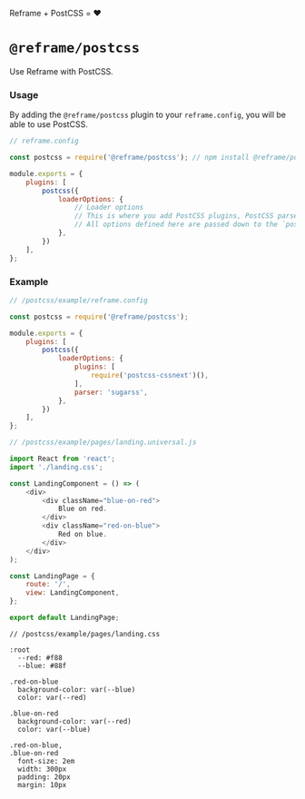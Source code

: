 <!---






    WARNING, READ THIS.
    This is a computed file. Do not edit.
    Edit `/postcss/readme.template.md` instead.












    WARNING, READ THIS.
    This is a computed file. Do not edit.
    Edit `/postcss/readme.template.md` instead.












    WARNING, READ THIS.
    This is a computed file. Do not edit.
    Edit `/postcss/readme.template.md` instead.












    WARNING, READ THIS.
    This is a computed file. Do not edit.
    Edit `/postcss/readme.template.md` instead.












    WARNING, READ THIS.
    This is a computed file. Do not edit.
    Edit `/postcss/readme.template.md` instead.






-->
Reframe + PostCSS = :heart:

# `@reframe/postcss`

Use Reframe with PostCSS.

### Usage

By adding the `@reframe/postcss` plugin to your `reframe.config`, you will be able to use PostCSS.

~~~js
// reframe.config

const postcss = require('@reframe/postcss'); // npm install @reframe/postcss

module.exports = {
    plugins: [
        postcss({
            loaderOptions: {
                // Loader options
                // This is where you add PostCSS plugins, PostCSS parser, etc
                // All options defined here are passed down to the `postcss-loader` options.
            },
        })
    ],
};
~~~

### Example

~~~js
// /postcss/example/reframe.config

const postcss = require('@reframe/postcss');

module.exports = {
    plugins: [
        postcss({
            loaderOptions: {
                plugins: [
                    require('postcss-cssnext')(),
                ],
                parser: 'sugarss',
            },
        })
    ],
};
~~~

~~~js
// /postcss/example/pages/landing.universal.js

import React from 'react';
import './landing.css';

const LandingComponent = () => (
    <div>
        <div className="blue-on-red">
            Blue on red.
        </div>
        <div className="red-on-blue">
            Red on blue.
        </div>
    </div>
);

const LandingPage = {
    route: '/',
    view: LandingComponent,
};

export default LandingPage;
~~~

~~~sugarss
// /postcss/example/pages/landing.css

:root
  --red: #f88
  --blue: #88f

.red-on-blue
  background-color: var(--blue)
  color: var(--red)

.blue-on-red
  background-color: var(--red)
  color: var(--blue)

.red-on-blue,
.blue-on-red
  font-size: 2em
  width: 300px
  padding: 20px
  margin: 10px
~~~

<!---






    WARNING, READ THIS.
    This is a computed file. Do not edit.
    Edit `/postcss/readme.template.md` instead.












    WARNING, READ THIS.
    This is a computed file. Do not edit.
    Edit `/postcss/readme.template.md` instead.












    WARNING, READ THIS.
    This is a computed file. Do not edit.
    Edit `/postcss/readme.template.md` instead.












    WARNING, READ THIS.
    This is a computed file. Do not edit.
    Edit `/postcss/readme.template.md` instead.












    WARNING, READ THIS.
    This is a computed file. Do not edit.
    Edit `/postcss/readme.template.md` instead.






-->
